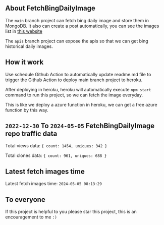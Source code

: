 ## About FetchBingDailyImage

The `main` branch project can fetch bing daily image and store them in MongoDB.
It also can create a post automatically, you can see the images list in [this website](https://oursalbum.netlify.app)

The `apis` branch project can expose the apis so that we can get bing historical daily images.

## How it work

Use schedule Github Action to automatically update readme.md file to trigger the Github Action to deploy main branch project to heroku.

After deploying in heroku, heroku will automatically execute `npm start` command to run this project, so we can fetch the image everyday.

This is like we deploy a azure function in heroku, we can get a free azure function by this way.

## `2022-12-30` To `2024-05-05` FetchBingDailyImage repo traffic data

Total views data: `{ count: 1454, uniques: 342 }`

Total clones data: `{ count: 961, uniques: 688 }`

## Latest fetch images time

Latest fetch images time: `2024-05-05 08:13:29`

## To everyone

If this project is helpful to you please star this project, this is an encouragement to me `:)`



